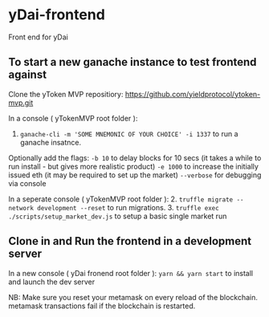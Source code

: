 # yDai-frontend
Front end for yDai 

## To start a new ganache instance to test frontend against

Clone the yToken MVP repositiory: https://github.com/yieldprotocol/ytoken-mvp.git

In a console ( yTokenMVP root folder ):
1. `ganache-cli -m 'SOME MNEMONIC OF YOUR CHOICE' -i 1337` to run a ganache insatnce.

Optionally add the flags:
`-b 10` to delay blocks for 10 secs (it takes a while to run install - but gives more realistic product)
`-e 1000` to increase the initially issued eth (it may be required to set up the market)
`--verbose` for debugging via console

In a seperate console ( yTokenMVP root folder ):
2. `truffle migrate --network development --reset` to run migrations.
3. `truffle exec ./scripts/setup_market_dev.js` to setup a basic single market run


## Clone in and Run the frontend in a development server

In a new console ( yDai fronend root folder ):
`yarn && yarn start` to install and launch the dev server

NB: Make sure you reset your metamask on every reload of the blockchain. metamask transactions fail if the blockchain is restarted.

